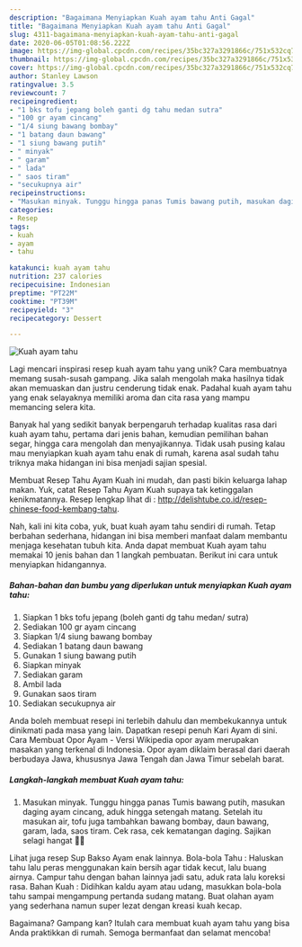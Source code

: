 ```yaml
---
description: "Bagaimana Menyiapkan Kuah ayam tahu Anti Gagal"
title: "Bagaimana Menyiapkan Kuah ayam tahu Anti Gagal"
slug: 4311-bagaimana-menyiapkan-kuah-ayam-tahu-anti-gagal
date: 2020-06-05T01:08:56.222Z
image: https://img-global.cpcdn.com/recipes/35bc327a3291866c/751x532cq70/kuah-ayam-tahu-foto-resep-utama.jpg
thumbnail: https://img-global.cpcdn.com/recipes/35bc327a3291866c/751x532cq70/kuah-ayam-tahu-foto-resep-utama.jpg
cover: https://img-global.cpcdn.com/recipes/35bc327a3291866c/751x532cq70/kuah-ayam-tahu-foto-resep-utama.jpg
author: Stanley Lawson
ratingvalue: 3.5
reviewcount: 7
recipeingredient:
- "1 bks tofu jepang boleh ganti dg tahu medan sutra"
- "100 gr ayam cincang"
- "1/4 siung bawang bombay"
- "1 batang daun bawang"
- "1 siung bawang putih"
- " minyak"
- " garam"
- " lada"
- " saos tiram"
- "secukupnya air"
recipeinstructions:
- "Masukan minyak. Tunggu hingga panas Tumis bawang putih, masukan daging ayam cincang, aduk hingga setengah matang. Setelah itu masukan air, tofu juga tambahkan bawang bombay, daun bawang, garam, lada, saos tiram. Cek rasa, cek kematangan daging. Sajikan selagi hangat 👩👩"
categories:
- Resep
tags:
- kuah
- ayam
- tahu

katakunci: kuah ayam tahu 
nutrition: 237 calories
recipecuisine: Indonesian
preptime: "PT22M"
cooktime: "PT39M"
recipeyield: "3"
recipecategory: Dessert

---
```



![Kuah ayam tahu](https://img-global.cpcdn.com/recipes/35bc327a3291866c/751x532cq70/kuah-ayam-tahu-foto-resep-utama.jpg)

Lagi mencari inspirasi resep kuah ayam tahu yang unik? Cara membuatnya memang susah-susah gampang. Jika salah mengolah maka hasilnya tidak akan memuaskan dan justru cenderung tidak enak. Padahal kuah ayam tahu yang enak selayaknya memiliki aroma dan cita rasa yang mampu memancing selera kita.

Banyak hal yang sedikit banyak berpengaruh terhadap kualitas rasa dari kuah ayam tahu, pertama dari jenis bahan, kemudian pemilihan bahan segar, hingga cara mengolah dan menyajikannya. Tidak usah pusing kalau mau menyiapkan kuah ayam tahu enak di rumah, karena asal sudah tahu triknya maka hidangan ini bisa menjadi sajian spesial.

Membuat Resep Tahu Ayam Kuah ini mudah, dan pasti bikin keluarga lahap makan. Yuk, catat Resep Tahu Ayam Kuah supaya tak ketinggalan kenikmatannya. Resep lengkap lihat di : http://delishtube.co.id/resep-chinese-food-kembang-tahu.


Nah, kali ini kita coba, yuk, buat kuah ayam tahu sendiri di rumah. Tetap berbahan sederhana, hidangan ini bisa memberi manfaat dalam membantu menjaga kesehatan tubuh kita. Anda dapat membuat Kuah ayam tahu memakai 10 jenis bahan dan 1 langkah pembuatan. Berikut ini cara untuk menyiapkan hidangannya.

<!--inarticleads1-->

##### Bahan-bahan dan bumbu yang diperlukan untuk menyiapkan Kuah ayam tahu:

1. Siapkan 1 bks tofu jepang (boleh ganti dg tahu medan/ sutra)
1. Sediakan 100 gr ayam cincang
1. Siapkan 1/4 siung bawang bombay
1. Sediakan 1 batang daun bawang
1. Gunakan 1 siung bawang putih
1. Siapkan  minyak
1. Sediakan  garam
1. Ambil  lada
1. Gunakan  saos tiram
1. Sediakan secukupnya air


Anda boleh membuat resepi ini terlebih dahulu dan membekukannya untuk dinikmati pada masa yang lain. Dapatkan resepi penuh Kari Ayam di sini. Cara Membuat Opor Ayam - Versi Wikipedia opor ayam merupakan masakan yang terkenal di Indonesia. Opor ayam diklaim berasal dari daerah berbudaya Jawa, khususnya Jawa Tengah dan Jawa Timur sebelah barat. 

<!--inarticleads2-->

##### Langkah-langkah membuat Kuah ayam tahu:

1. Masukan minyak. Tunggu hingga panas Tumis bawang putih, masukan daging ayam cincang, aduk hingga setengah matang. Setelah itu masukan air, tofu juga tambahkan bawang bombay, daun bawang, garam, lada, saos tiram. Cek rasa, cek kematangan daging. Sajikan selagi hangat 👩👩


Lihat juga resep Sup Bakso Ayam enak lainnya. Bola-bola Tahu : Haluskan tahu lalu peras menggunakan kain bersih agar tidak kecut, lalu buang airnya. Campur tahu dengan bahan lainnya jadi satu, aduk rata lalu koreksi rasa. Bahan Kuah : Didihkan kaldu ayam atau udang, masukkan bola-bola tahu sampai mengampung pertanda sudang matang. Buat olahan ayam yang sederhana namun super lezat dengan kreasi kuah kecap. 

Bagaimana? Gampang kan? Itulah cara membuat kuah ayam tahu yang bisa Anda praktikkan di rumah. Semoga bermanfaat dan selamat mencoba!
